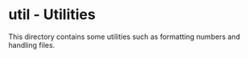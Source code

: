 # util - Utilities

This directory contains some utilities such as formatting numbers and handling files.
